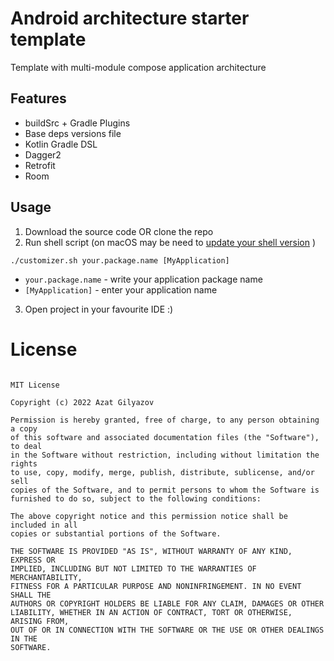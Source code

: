 # Android architecture starter template
Template with multi-module compose application architecture

## Features
- buildSrc + Gradle Plugins
- Base deps versions file
- Kotlin Gradle DSL
- Dagger2
- Retrofit
- Room

## Usage
1) Download the source code OR clone the repo
2) Run shell script (on macOS may be need to [update your shell version](https://apple.stackexchange.com/questions/193411/update-bash-to-version-4-0-on-osx) )
```
./customizer.sh your.package.name [MyApplication]
```
 - `your.package.name` - write your application package name
 - `[MyApplication]` - enter your application name

3) Open project in your favourite IDE :)

# License

```

MIT License

Copyright (c) 2022 Azat Gilyazov

Permission is hereby granted, free of charge, to any person obtaining a copy
of this software and associated documentation files (the "Software"), to deal
in the Software without restriction, including without limitation the rights
to use, copy, modify, merge, publish, distribute, sublicense, and/or sell
copies of the Software, and to permit persons to whom the Software is
furnished to do so, subject to the following conditions:

The above copyright notice and this permission notice shall be included in all
copies or substantial portions of the Software.

THE SOFTWARE IS PROVIDED "AS IS", WITHOUT WARRANTY OF ANY KIND, EXPRESS OR
IMPLIED, INCLUDING BUT NOT LIMITED TO THE WARRANTIES OF MERCHANTABILITY,
FITNESS FOR A PARTICULAR PURPOSE AND NONINFRINGEMENT. IN NO EVENT SHALL THE
AUTHORS OR COPYRIGHT HOLDERS BE LIABLE FOR ANY CLAIM, DAMAGES OR OTHER
LIABILITY, WHETHER IN AN ACTION OF CONTRACT, TORT OR OTHERWISE, ARISING FROM,
OUT OF OR IN CONNECTION WITH THE SOFTWARE OR THE USE OR OTHER DEALINGS IN THE
SOFTWARE.
```
